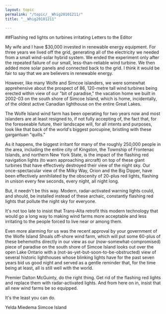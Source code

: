 ```yaml
---
layout: topic
permalink: "/topic/__Whig20101211/"
title: "__Whig20101211"

---
```


##Flashing red lights on turbines irritating
Letters to the Editor



My wife and I have $30,000 invested in renewable energy equipment. For three years we lived off the grid, generating all of the electricity we needed from a small wind-solar hybrid system. We ended the experiment only after the repeated failure of our small, less-than-reliable wind turbine. We then added more solar panels and connected back to the grid. I think it would be fair to say that we are believers in renewable energy.

However, like many Wolfe and Simcoe islanders, we were somewhat apprehensive about the prospect of 86, 120-metre tall wind turbines being erected within view of our "bit of paradise," the vacation home we built in 2002-03 on the south shore of Simcoe Island, which is home, incidentally, of the oldest active Canadian lighthouse on the entire Great Lakes.

The Wolfe Island wind farm has been operating for two years now and most islanders are at least resigned to, if not fully accepting of, the fact that, for the foreseeable future, their landscape will, for all intents and purposes, look like that back of the world's biggest porcupine, bristling with these gargantuan "quills."

As it happens, the biggest irritant for many of the roughly 250,000 people in the area, including the entire city of Kingston, the Township of Frontenac Islands, and northern New York State, is the impact of the flashing red navigation lights (to warn approaching aircraft) on top of these giant turbines that have effectively destroyed their view of the night sky. Our once-spectacular view of the Milky Way, Orion and the Big Dipper, have been effectively annihilated by the obscenity of 20-plus red lights, flashing in unison every few seconds, every night, all night long.

But, it needn't be this way. Modern, radar-activated warning lights could, and should, be installed instead of these archaic, constantly flashing red lights that pollute the night sky for everyone.

It's not too late to insist that Trans-Alta retrofit this modern technology that would go a long way to making wind farms more acceptable and less irritating to the people forced to live near or among them.

Even more alarming for us was the recent approval by your government of the Wolfe Island Shoals off-shore wind farm, which will put some 60-plus of these behemoths directly in our view as our (now-somewhat-compromised) piece of paradise on the south shore of Simcoe Island looks out over the open Lake Ontario with a (not-as-yet-but-soon-to-be-obstructed) view of several historic lighthouses whose blinking lights have for the past seven years bid us good night and served as a gentle reminder that, for the time being at least, all is still well with the world.

Premier Dalton McGuinty, do the right thing. Get rid of the flashing red lights and replace them with radar-activated lights. And from here on in, insist that all new wind farms be so equipped.

It's the least you can do.


Yelda Miedema
Simcoe Island

